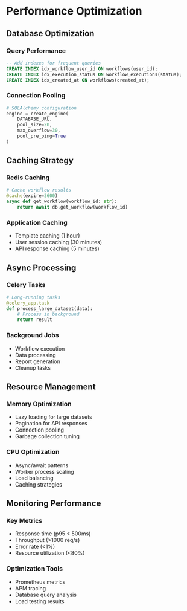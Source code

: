 # Performance Optimization

## Database Optimization

### Query Performance
```sql
-- Add indexes for frequent queries
CREATE INDEX idx_workflow_user_id ON workflows(user_id);
CREATE INDEX idx_execution_status ON workflow_executions(status);
CREATE INDEX idx_created_at ON workflows(created_at);
```

### Connection Pooling
```python
# SQLAlchemy configuration
engine = create_engine(
    DATABASE_URL,
    pool_size=20,
    max_overflow=30,
    pool_pre_ping=True
)
```

## Caching Strategy

### Redis Caching
```python
# Cache workflow results
@cache(expire=3600)
async def get_workflow(workflow_id: str):
    return await db.get_workflow(workflow_id)
```

### Application Caching
- Template caching (1 hour)
- User session caching (30 minutes)
- API response caching (5 minutes)

## Async Processing

### Celery Tasks
```python
# Long-running tasks
@celery_app.task
def process_large_dataset(data):
    # Process in background
    return result
```

### Background Jobs
- Workflow execution
- Data processing
- Report generation
- Cleanup tasks

## Resource Management

### Memory Optimization
- Lazy loading for large datasets
- Pagination for API responses
- Connection pooling
- Garbage collection tuning

### CPU Optimization
- Async/await patterns
- Worker process scaling
- Load balancing
- Caching strategies

## Monitoring Performance

### Key Metrics
- Response time (p95 < 500ms)
- Throughput (>1000 req/s)
- Error rate (<1%)
- Resource utilization (<80%)

### Optimization Tools
- Prometheus metrics
- APM tracing
- Database query analysis
- Load testing results